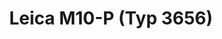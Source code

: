 ---
description: 'Leica M10-P is a high-end, full-frame digital rangefinder camera known for its minimalist design, quiet shutter, and exceptional image quality.'
featured_image: "L1002147.JPG"
menus: "main"
sort_by: Name # Exif.Date
sort_order: desc
title: Leica M10-P (Typ 3656)
#type: gallery
weight: 10
params:
  theme: dark
resources:
  - src: L1002147.JPG
    title: '&#x1f4cd; Otsu, Shiga'
  - src: L1000390.jpg
    title: '&#x1f4cd; Kuwana, Mie'
  - src: 9FAF473C.JPG
    title: '&#x1f4cd; Nagoya, Aichi'
  - src: L1002263.JPG
    title: '&#x1f4cd; Shirahama, Wakayama'
  - src: L1002476.JPG
    title: '&#x1f4cd; Tokoname, Aichi'
  - src: L1002479.JPG
    title: '&#x1f4cd; Tokoname, Aichi'
  - src: L1002597.JPG
    title: '&#x1f4cd; Motosu, Yamanashi'
  - src: L1002706.JPG
    title: '&#x1f4cd; Kitakyushu, Fukuoka'
  - src: L1002755.JPG
    title: '&#x1f4cd; Hino, Shiga'
  - src: L1002793.JPG
    title: '&#x1f4cd; Takashima, Shiga'
  - src: L1002860.JPG
    title: '&#x1f4cd; Higashiomi, Shiga'
  - src: L1003133.JPG
    title: '&#x1f4cd; Chiyoda, Tokyo'
  - src: L1004153.JPG
    title: '&#x1f4cd; Minato, Tokyo'
---